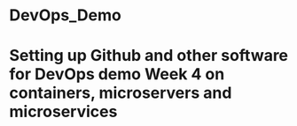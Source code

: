 # DevOps_Demo
# Setting up Github and other software for DevOps demo Week 4 on containers, microservers and microservices
